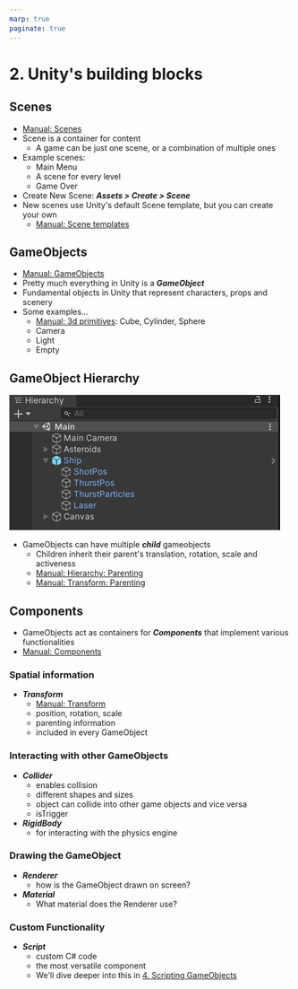 ```yaml
---
marp: true
paginate: true
---
```

<!-- headingDivider: 3 -->
<!-- class: default -->

# 2. Unity's building blocks

## Scenes

* [Manual: Scenes](https://docs.unity3d.com/Manual/CreatingScenes.html)
* Scene is a container for content
  * A game can be just one scene, or a combination of multiple ones
* Example scenes:
  * Main Menu
  * A scene for every level
  * Game Over
* Create New Scene: ***Assets > Create > Scene***
* New scenes use Unity's default Scene template, but you can create your own
  * [Manual: Scene templates](https://docs.unity3d.com/Manual/scene-templates.html)

## GameObjects

* [Manual: GameObjects](https://docs.unity3d.com/Manual/GameObjects.html)
* Pretty much everything in Unity is a ***GameObject***
* Fundamental objects in Unity that represent characters, props and scenery
* Some examples...
  * [Manual: 3d primitives](https://docs.unity3d.com/Manual/PrimitiveObjects.html): Cube, Cylinder, Sphere
  * Camera
  * Light
  * Empty


## GameObject Hierarchy

![](imgs/gameobject-hierarchy.png)

* GameObjects can have multiple ***child*** gameobjects
  * Children inherit their parent's translation, rotation, scale and activeness
  * [Manual: Hierarchy: Parenting](https://docs.unity3d.com/Manual/Hierarchy.html#Parenting)
  * [Manual: Transform: Parenting](https://docs.unity3d.com/Manual/class-Transform.html#Parenting)


## Components
* GameObjects act as containers for ***Components*** that implement various functionalities
* [Manual: Components](https://docs.unity3d.com/Manual/Components.html)

### Spatial information

* ***Transform***
  * [Manual: Transform](https://docs.unity3d.com/Manual/class-Transform.html)
  * position, rotation, scale
  * parenting information
  * included in every GameObject

### Interacting with other GameObjects

* ***Collider***
  * enables collision
  * different shapes and sizes
  * object can collide into other game objects and vice versa
  * isTrigger
* ***RigidBody***
  * for interacting with the physics engine 

### Drawing the GameObject

* ***Renderer***
  * how is the GameObject drawn on screen?
* ***Material***
  * What material does the Renderer use?

### Custom Functionality

* ***Script***
  * custom C# code
  * the most versatile component
  * We'll dive deeper into this in [4. Scripting GameObjects](4-scripting-gameobjects.md)
